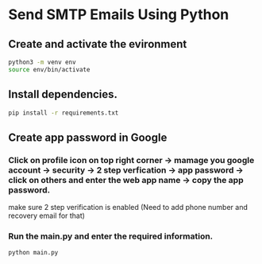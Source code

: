 # Send SMTP Emails Using Python

## Create and activate the evironment
```bash
python3 -m venv env
source env/bin/activate
```

## Install dependencies.
```bash
pip install -r requirements.txt
```

## Create app password in Google
### Click on profile icon on top right corner -> mamage you google account -> security -> 2 step verfication -> app password -> click on others and enter the web app name -> copy the app password.
make sure 2 step verification is enabled (Need to add phone number and recovery email for that)

### Run the main.py and enter the required information.
```bash
python main.py
```
